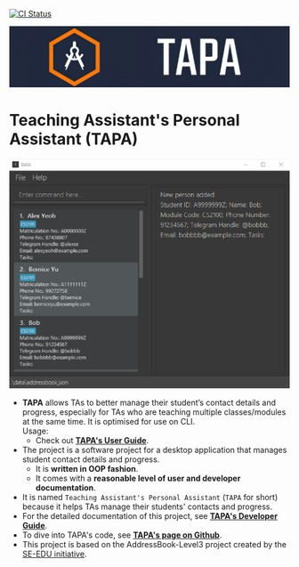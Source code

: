 [![CI Status](https://github.com/AY2122S2-CS2103T-W09-4/tp/workflows/Java%20CI/badge.svg)](https://github.com/AY2122S2-CS2103T-W09-4/tp/actions)

<p align="center">
  <img src="docs/images/tapa banner.png">
  <p><h1>Teaching Assistant's Personal Assistant (TAPA)</h1></p>
</p>

![Ui](docs/images/Ui.png)

* **TAPA** allows TAs to better manage their student’s contact details and progress, especially for TAs who are teaching multiple classes/modules at the same time. It is optimised for use on CLI.<br>
  Usage:
  * Check out **[TAPA's User Guide](https://ay2122s2-cs2103t-w09-4.github.io/tp/UserGuide.html)**.
* The project is a software project for a desktop application that manages student contact details and progress.
  * It is **written in OOP fashion**.
  * It comes with a **reasonable level of user and developer documentation**.
* It is named `Teaching Assistant's Personal Assistant` (`TAPA` for short) because it helps TAs manage their students' contacts and progress.
* For the detailed documentation of this project, see **[TAPA's Developer Guide](https://ay2122s2-cs2103t-w09-4.github.io/tp/DeveloperGuide.html)**.
* To dive into TAPA's code, see **[TAPA's page on Github](https://github.com/AY2122S2-CS2103T-W09-4/tp)**.
* This project is based on the AddressBook-Level3 project created by the [SE-EDU initiative](https://se-education.org).
